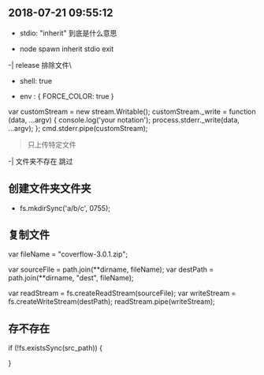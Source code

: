 ## 2018-07-21 09:55:12

- stdio: "inherit" 到底是什么意思

* node spawn inherit stdio exit

-| release 排除文件\

- shell: true

* env : { FORCE_COLOR: true }

var customStream = new stream.Writable();
customStream.\_write = function (data, ...argv) {
console.log('your notation');
process.stderr.\_write(data, ...argv);
};
cmd.stderr.pipe(customStream);

> 只上传特定文件

-| 文件夹不存在 跳过

## 创建文件夹文件夹

- fs.mkdirSync('a/b/c', 0755);

## 复制文件

var fileName = "coverflow-3.0.1.zip";

var sourceFile = path.join(**dirname, fileName);
var destPath = path.join(**dirname, "dest", fileName);

var readStream = fs.createReadStream(sourceFile);
var writeStream = fs.createWriteStream(destPath);
readStream.pipe(writeStream);

## 存不存在

if (!fs.existsSync(src_path)) {

}
